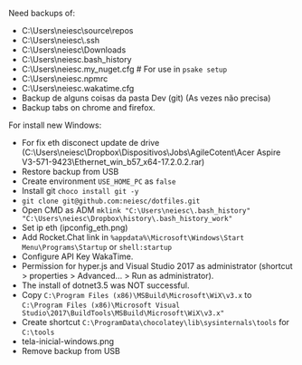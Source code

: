 ﻿Need backups of:

- C:\Users\neiesc\source\repos
- C:\Users\neiesc\\.ssh
- C:\Users\neiesc\Downloads
- C:\Users\neiesc\.bash_history
- C:\Users\neiesc\.my_nuget.cfg # For use in `psake setup`
- C:\Users\neiesc\.npmrc
- C:\Users\neiesc\.wakatime.cfg
- Backup de alguns coisas da pasta Dev (git) (As vezes não precisa)
- Backup tabs on chrome and firefox.

For install new Windows:

- For fix eth disconect update de drive (C:\Users\neiesc\Dropbox\Dispositivos\Jobs\AgileCotent\Acer Aspire V3-571-9423\Ethernet_win_b57_x64-17.2.0.2.rar)
- Restore backup from USB
- Create environment `USE_HOME_PC` as `false`
- Install git `choco install git -y`
- `git clone git@github.com:neiesc/dotfiles.git`
- Open CMD as ADM `mklink "C:\Users\neiesc\.bash_history" "C:\Users\neiesc\Dropbox\history\.bash_history_work"`
- Set ip eth (ipconfig_eth.png)
- Add Rocket.Chat link in `%appdata%\Microsoft\Windows\Start Menu\Programs\Startup` or `shell:startup`
- Configure API Key WakaTime.
- Permission for hyper.js and Visual Studio 2017 as administrator (shortcut > properties > Advanced... > Run as administrator).
- The install of dotnet3.5 was NOT successful.
- Copy `C:\Program Files (x86)\MSBuild\Microsoft\WiX\v3.x` to `C:\Program Files (x86)\Microsoft Visual Studio\2017\BuildTools\MSBuild\Microsoft\WiX\v3.x"`
- Create shortcut `C:\ProgramData\chocolatey\lib\sysinternals\tools` for `C:\tools`
- tela-inicial-windows.png
- Remove backup from USB
